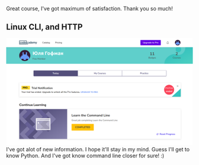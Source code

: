 Great course, I've got maximum of satisfaction. Thank you so much!

## Linux CLI, and HTTP
![Command line course is done!](task_linux_cli/Command_line_course.png)
I've got alot of new information. I hope it'll stay in my mind. Guess I'll get to know Python. And I've got know command line closer for sure! :)